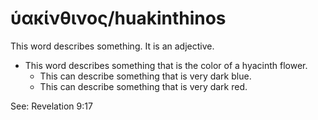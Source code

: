 # ὑακίνθινος/huakinthinos
This word describes something. It is an adjective.
* This word describes something that is the color of a hyacinth flower.
    * This can describe something that is very dark blue.
    * This can describe something that is very dark red.

See: Revelation 9:17

